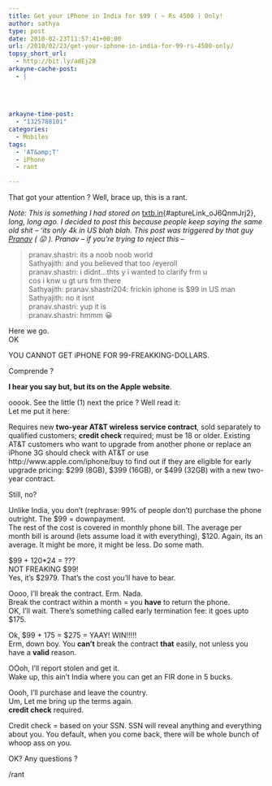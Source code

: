 ```yaml
---
title: Get your iPhone in India for $99 ( ~ Rs 4500 ) Only!
author: sathya
type: post
date: 2010-02-23T11:57:41+00:00
url: /2010/02/23/get-your-iphone-in-india-for-99-rs-4500-only/
topsy_short_url:
  - http://bit.ly/adEj28
arkayne-cache-post:
  - |
    
    
    
    
arkayne-time-post:
  - "1325788101"
categories:
  - Mobiles
tags:
  - 'AT&amp;T'
  - iPhone
  - rant

---
```

That got your attention ? Well, brace up, this is a rant.

<!--more-->

_Note: This is something I had stored on_ [txtb.in][1]{#aptureLink_oJ6QnmJrj2}, _long, long ago. I decided to post this because people keep saying the same old shit &#8211; &#8216;its only 4k in US blah blah. This post was triggered by that guy <a href="http://www.facebook.com/profile.php?id=557145254" target="_blank">Pranav</a> ( 😛 ). Pranav &#8211; if you&#8217;re trying to reject this &#8211;_ 

> <div>
>   <div>
>     pranav.shastri: its a noob noob world
>   </div>
> </div>
> 
> <div>
>   <div>
>     Sathyajith: and you believed that too /eyeroll
>   </div>
> </div>
> 
> <div>
>   <div>
>     pranav.shastri: i didnt&#8230;thts y i wanted to clarify frm u
>   </div>
>   
>   <div>
>     cos i knw u gt urs frm there
>   </div>
> </div>
> 
> <div>
>   <div>
>     Sathyajith: pranav.shastri204: frickin iphone is $99 in US man<br /> Sathyajith: no it isnt<br /> pranav.shastri: yup it is
>   </div>
> </div>
> 
> <div>
>   pranav.shastri: hmmm 😀
> </div>

<div>
  Here we go.
</div>

<div>
  OK</p> 
  
  <p>
    YOU CANNOT GET iPHONE FOR 99-FREAKKING-DOLLARS.
  </p>
  
  <p>
    Comprende ?
  </p>
  
  <p>
    <strong> I hear you say but, but its on the Apple website</strong>.
  </p>
  
  <p>
    ooook. See the little (1) next the price ? Well read it:<br /> Let me put it here:
  </p>
  
  <p>
    Requires new <strong>two-year AT&T wireless service contract</strong>, sold separately to qualified customers; <strong>credit check</strong> required; must be 18 or older. Existing AT&T customers who want to upgrade from another phone or replace an iPhone 3G should check with AT&T or use http://www.apple.com/iphone/buy to find out if they are eligible for early upgrade pricing: $299 (8GB), $399 (16GB), or $499 (32GB) with a new two-year contract.
  </p>
  
  <p>
    Still, no?
  </p>
  
  <p>
    Unlike India, you don&#8217;t (rephrase: 99% of people don&#8217;t) purchase the phone outright. The $99 = downpayment.<br /> The rest of the cost is covered in monthly phone bill. The average per month bill is around (lets assume load it with everything), $120. Again, its an average. It might be more, it might be less. Do some math.
  </p>
  
  <p>
    $99 + 120*24 = ???<br /> NOT FREAKING $99!<br /> Yes, it&#8217;s $2979. That&#8217;s the cost you&#8217;ll have to bear.
  </p>
  
  <p>
    Oooo, I&#8217;ll break the contract. Erm. Nada.<br /> Break the contract within a month = you <strong>have</strong> to return the phone.<br /> OK, I&#8217;ll wait. There&#8217;s something called early termination fee: it goes upto $175.
  </p>
  
  <p>
    Ok, $99 + 175 = $275 = YAAY! WIN!!!!!<br /> Erm, down boy. You <strong>can&#8217;t</strong> break the contract <strong>that</strong> easily, not unless you have a <strong>valid</strong> reason.
  </p>
  
  <p>
    OOoh, I&#8217;ll report stolen and get it.<br /> Wake up, this ain&#8217;t India where you can get an FIR done in 5 bucks.
  </p>
  
  <p>
    Oooh, I&#8217;ll purchase and leave the country.<br /> Um, Let me bring up the terms again.<br /> <strong>credit check</strong> required.
  </p>
  
  <p>
    Credit check = based on your SSN. SSN will reveal anything and everything about you. You default, when you come back, there will be whole bunch of whoop ass on you.
  </p>
  
  <p>
    OK? Any questions ?
  </p>
</div>

<div>
  /rant
</div>

 [1]: http://txtb.in/6LV
